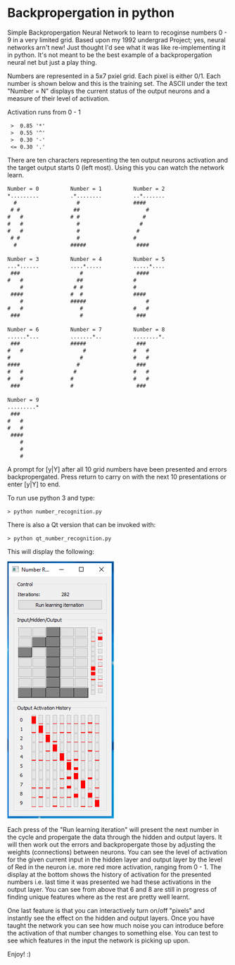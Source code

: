 # Backpropergation in python
Simple Backpropergation Neural Network to learn to recoginse numbers 0 - 9 in a very limited grid. 
Based upon my 1992 undergrad Project; yes, neural networks arn't new! Just thought I'd see what it 
was like re-implementing it in python. It's not meant to be the best example of a backpropergation
neural net but just a play thing.

Numbers are represented in a 5x7 pxiel grid. Each pixel is either 0/1.
Each number is shown below and this is the training set. The ASCII under
the text "Number = N" displays the current status of the output neurons
and a measure of their level of activation.

Activation runs from 0 - 1
```
 >  0.85 '*'
 >  0.55 '^'
 >  0.30 '-'
 <= 0.30 '.'
```
There are ten characters representing the ten output neurons activation and
the target output starts 0 (left most). Using this you can watch the network
learn.
```
Number = 0          Number = 1          Number = 2
*.........          .*........          ..*.......
  #                   #                 ####
 # #                 ##                     #
#   #               # #                    #
#   #                 #                   #
#   #                 #                  #
 # #                  #                 #
  #                 #####                ####

Number = 3          Number = 4          Number = 5
...*......          ....*.....          .....*....
 ###                   #                 ####
#   #                 ##                #
    #                # #                #
 ####               #  #                ####
    #               #####                   #
#   #                  #                #   #
 ###                   #                 ###

Number = 6          Number = 7          Number = 8
......*...          .......*..          ........*.
 ###                #####                ###
#   #                   #               #   #
#                      #                #   #
####                  #                  ###
#   #                #                  #   #
#   #               #                   #   #
 ###                #                    ###

Number = 9
.........*
 ###
#   #
#   #
 ####
    #
    #
    #
```
A prompt for [y|Y] after all 10 grid numbers have been presented and errors
backpropergated. Press return to carry on with the next 10 presentations or
enter [y|Y] to end.

To run use python 3 and type:
```
> python number_recognition.py
```

There is also a Qt version that can be invoked with:
```
> python qt_number_recognition.py
```
This will display the following:

![Alt text](images/qt_number_recognition.png?raw=true "Qt Number Recognition")

Each press of the "Run learning iteration" will present the next number in the cycle and propergate the data through the hidden and output layers. It will then work out the errors and backpropergate those by adjusting the weights (connections) between neurons. You can see the level of activation for the given current input in the hidden layer and output layer by the level of Red in the neuron i.e. more red more activation, ranging from 0 - 1. The display at the bottom shows the history of activation for the presented numbers i.e. last time it was presented we had these activations in the output layer. You can see from above that 6 and 8 are still in progress of finding unique features where as the rest are pretty well learnt. 

One last feature is that you can interactively turn on/off "pixels" and instantly see the effect on the hidden and output layers. Once you have taught the network you can see how much noise you can introduce before the activation of that number changes to something else. You can test to see which features in the input the network is picking up upon.

Enjoy! :)
